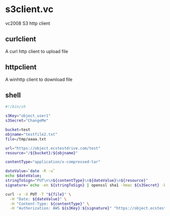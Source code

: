 # s3client.vc
vc2008 S3 http client  

## curlclient
A curl http client to upload file  

## httpclient
A winhttp client to download file  

## shell
```sh
#!/bin/sh

s3Key="object_user1"
s3Secret="ChangeMe"

bucket=test
objname="testfile2.txt"
file=/tmp/aaaa.txt

url="https://object.ecstestdrive.com/test"
resource="/${bucket}/${objname}"

contentType="application/x-compressed-tar"

dateValue=`date -R -u`
echo $dateValue;
stringToSign="PUT\n\n${contentType}\n${dateValue}\n${resource}"
signature=`echo -en ${stringToSign} | openssl sha1 -hmac ${s3Secret} -binary | base64`

curl -v -X PUT -T "${file}" \
  -H "Date: ${dateValue}" \
  -H "Content-Type: ${contentType}" \
  -H "Authorization: AWS ${s3Key}:${signature}" "https://object.ecstestdrive.com/${bucket}/${objname}"
```
